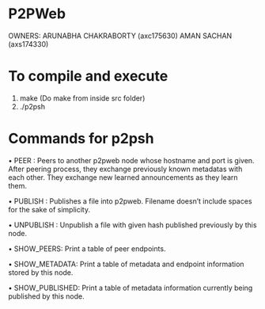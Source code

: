# P2PWeb

OWNERS: ARUNABHA CHAKRABORTY (axc175630)
        AMAN SACHAN (axs174330)

To compile and execute
==============================================================================================
1. make (Do make from inside src folder)
2. ./p2psh

Commands for p2psh
==============================================================================================
• PEER <peer-hostname> <peer-port>: Peers to another p2pweb node whose hostname
                                    and port is given. After peering process, they 
                                    exchange previously known metadatas with each other.
                                    They exchange new learned announcements as they learn them.

• PUBLISH <filename>: Publishes a file into p2pweb. Filename doesn’t include spaces
                      for the sake of simplicity.

• UNPUBLISH <hash>: Unpublish a file with given hash published previously by this node.

• SHOW_PEERS: Print a table of peer endpoints.

• SHOW_METADATA: Print a table of metadata and endpoint information stored by this node.

• SHOW_PUBLISHED: Print a table of metadata information currently being published by this node.
